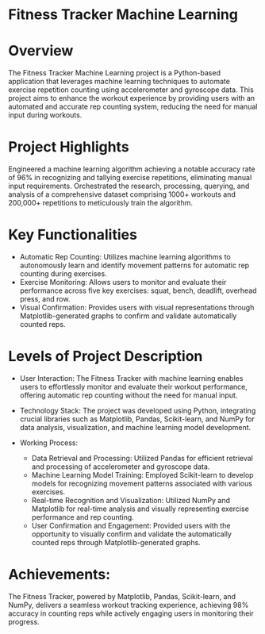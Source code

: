 # Fitness Tracker Machine Learning

# Overview
The Fitness Tracker Machine Learning project is a Python-based application that leverages machine learning techniques to automate exercise repetition counting using accelerometer and gyroscope data. This project aims to enhance the workout experience by providing users with an automated and accurate rep counting system, reducing the need for manual input during workouts.

# Project Highlights
Engineered a machine learning algorithm achieving a notable accuracy rate of 96% in recognizing and tallying exercise repetitions, eliminating manual input requirements.
Orchestrated the research, processing, querying, and analysis of a comprehensive dataset comprising 1000+ workouts and 200,000+ repetitions to meticulously train the algorithm.

# Key Functionalities
* Automatic Rep Counting: Utilizes machine learning algorithms to autonomously learn and identify movement patterns for automatic rep counting during exercises.
* Exercise Monitoring: Allows users to monitor and evaluate their performance across five key exercises: squat, bench, deadlift, overhead press, and row.
* Visual Confirmation: Provides users with visual representations through Matplotlib-generated graphs to confirm and validate automatically counted reps.

# Levels of Project Description

- User Interaction:
The Fitness Tracker with machine learning enables users to effortlessly monitor and evaluate their workout performance, offering automatic rep counting without the need for manual input.

- Technology Stack:
The project was developed using Python, integrating crucial libraries such as Matplotlib, Pandas, Scikit-learn, and NumPy for data analysis, visualization, and machine learning model development.

- Working Process:
  - Data Retrieval and Processing: Utilized Pandas for efficient retrieval and processing of accelerometer and gyroscope data.
  - Machine Learning Model Training: Employed Scikit-learn to develop models for recognizing movement patterns associated with various exercises.
  - Real-time Recognition and Visualization: Utilized NumPy and Matplotlib for real-time analysis and visually representing exercise performance and rep counting.
  - User Confirmation and Engagement: Provided users with the opportunity to visually confirm and validate the automatically counted reps through Matplotlib-generated graphs.

# Achievements:
The Fitness Tracker, powered by Matplotlib, Pandas, Scikit-learn, and NumPy, delivers a seamless workout tracking experience, achieving 98% accuracy in counting reps while actively engaging users in monitoring their progress.
